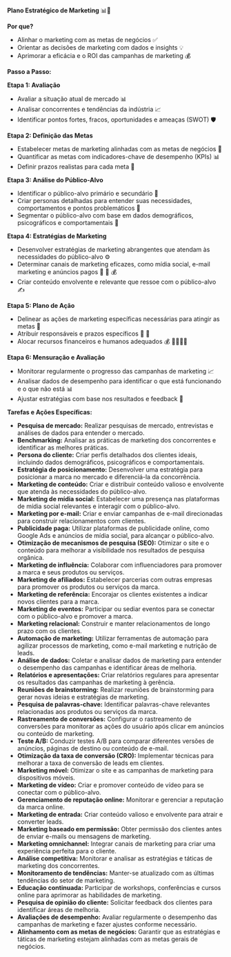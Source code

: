 **Plano Estratégico de Marketing** 📊🎯

**Por que?**

* Alinhar o marketing com as metas de negócios ✅
* Orientar as decisões de marketing com dados e insights 💡
* Aprimorar a eficácia e o ROI das campanhas de marketing 💰

**Passo a Passo:**

**Etapa 1: Avaliação**

* Avaliar a situação atual de mercado 📊
* Analisar concorrentes e tendências da indústria 📈
* Identificar pontos fortes, fracos, oportunidades e ameaças (SWOT) 🛡️

**Etapa 2: Definição das Metas**

* Estabelecer metas de marketing alinhadas com as metas de negócios 🎯
* Quantificar as metas com indicadores-chave de desempenho (KPIs) 📊
* Definir prazos realistas para cada meta 📆

**Etapa 3: Análise do Público-Alvo**

* Identificar o público-alvo primário e secundário 👥
* Criar personas detalhadas para entender suas necessidades, comportamentos e pontos problemáticos 👤
* Segmentar o público-alvo com base em dados demográficos, psicográficos e comportamentais 🧲

**Etapa 4: Estratégias de Marketing**

* Desenvolver estratégias de marketing abrangentes que atendam às necessidades do público-alvo ⚙️
* Determinar canais de marketing eficazes, como mídia social, e-mail marketing e anúncios pagos 📲 💌 💰
* Criar conteúdo envolvente e relevante que ressoe com o público-alvo ✍️

**Etapa 5: Plano de Ação**

* Delinear as ações de marketing específicas necessárias para atingir as metas 📝
* Atribuir responsáveis ​​e prazos específicos 👥 📅
* Alocar recursos financeiros e humanos adequados 💰 👩‍💼👨‍💼

**Etapa 6: Mensuração e Avaliação**

* Monitorar regularmente o progresso das campanhas de marketing 📈
* Analisar dados de desempenho para identificar o que está funcionando e o que não está 📊
* Ajustar estratégias com base nos resultados e feedback 🔄

**Tarefas e Ações Específicas:**

* **Pesquisa de mercado:** Realizar pesquisas de mercado, entrevistas e análises de dados para entender o mercado.
* **Benchmarking:** Analisar as práticas de marketing dos concorrentes e identificar as melhores práticas.
* **Persona do cliente:** Criar perfis detalhados dos clientes ideais, incluindo dados demográficos, psicográficos e comportamentais.
* **Estratégia de posicionamento:** Desenvolver uma estratégia para posicionar a marca no mercado e diferenciá-la da concorrência.
* **Marketing de conteúdo:** Criar e distribuir conteúdo valioso e envolvente que atenda às necessidades do público-alvo.
* **Marketing de mídia social:** Estabelecer uma presença nas plataformas de mídia social relevantes e interagir com o público-alvo.
* **Marketing por e-mail:** Criar e enviar campanhas de e-mail direcionadas para construir relacionamentos com clientes.
* **Publicidade paga:** Utilizar plataformas de publicidade online, como Google Ads e anúncios de mídia social, para alcançar o público-alvo.
* **Otimização de mecanismos de pesquisa (SEO):** Otimizar o site e o conteúdo para melhorar a visibilidade nos resultados de pesquisa orgânica.
* **Marketing de influência:** Colaborar com influenciadores para promover a marca e seus produtos ou serviços.
* **Marketing de afiliados:** Estabelecer parcerias com outras empresas para promover os produtos ou serviços da marca.
* **Marketing de referência:** Encorajar os clientes existentes a indicar novos clientes para a marca.
* **Marketing de eventos:** Participar ou sediar eventos para se conectar com o público-alvo e promover a marca.
* **Marketing relacional:** Construir e manter relacionamentos de longo prazo com os clientes.
* **Automação de marketing:** Utilizar ferramentas de automação para agilizar processos de marketing, como e-mail marketing e nutrição de leads.
* **Análise de dados:** Coletar e analisar dados de marketing para entender o desempenho das campanhas e identificar áreas de melhoria.
* **Relatórios e apresentações:** Criar relatórios regulares para apresentar os resultados das campanhas de marketing à gerência.
* **Reuniões de brainstorming:** Realizar reuniões de brainstorming para gerar novas ideias e estratégias de marketing.
* **Pesquisa de palavras-chave:** Identificar palavras-chave relevantes relacionadas aos produtos ou serviços da marca.
* **Rastreamento de conversões:** Configurar o rastreamento de conversões para monitorar as ações do usuário após clicar em anúncios ou conteúdo de marketing.
* **Teste A/B:** Conduzir testes A/B para comparar diferentes versões de anúncios, páginas de destino ou conteúdo de e-mail.
* **Otimização da taxa de conversão (CRO):** Implementar técnicas para melhorar a taxa de conversão de leads em clientes.
* **Marketing móvel:** Otimizar o site e as campanhas de marketing para dispositivos móveis.
* **Marketing de vídeo:** Criar e promover conteúdo de vídeo para se conectar com o público-alvo.
* **Gerenciamento de reputação online:** Monitorar e gerenciar a reputação da marca online.
* **Marketing de entrada:** Criar conteúdo valioso e envolvente para atrair e converter leads.
* **Marketing baseado em permissão:** Obter permissão dos clientes antes de enviar e-mails ou mensagens de marketing.
* **Marketing omnichannel:** Integrar canais de marketing para criar uma experiência perfeita para o cliente.
* **Análise competitiva:** Monitorar e analisar as estratégias e táticas de marketing dos concorrentes.
* **Monitoramento de tendências:** Manter-se atualizado com as últimas tendências do setor de marketing.
* **Educação continuada:** Participar de workshops, conferências e cursos online para aprimorar as habilidades de marketing.
* **Pesquisa de opinião do cliente:** Solicitar feedback dos clientes para identificar áreas de melhoria.
* **Avaliações de desempenho:** Avaliar regularmente o desempenho das campanhas de marketing e fazer ajustes conforme necessário.
* **Alinhamento com as metas de negócios:** Garantir que as estratégias e táticas de marketing estejam alinhadas com as metas gerais de negócios.